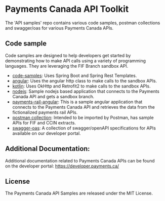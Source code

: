 # Payments Canada API Toolkit
The 'API samples' repo contains various code samples, postman collections and swagger/oas for various Payments Canada APIs. 

## Code sample
Code samples are designed to help developers get started by demonstrating how to make API calls using a variety of programming languages. They are leveraging the FIF Branch sandbox API. 

* [code-samples](code-samples/java): Uses Spring Boot and Spring Rest Templates.
* [angular](code-samples/angular): Uses the angular http class to make calls to the sandbox APIs.
* [kotlin](code-samples/kotlin): Uses OkHttp and Retrofit2 to make calls to the sandbox APIs.
* [nodejs](code-samples/nodejs): Sample nodejs based application that connects to the Payments Canada API and gets a sandbox branch.
* [payments-rail-angular](code-samples/payments-rail-angular): This is a sample angular application that connects to the Payments Canada API and retrieves the data from the fictionalized payments rail APIs.
* [postman collection](postman-collection): Intended to be imported by Postman, has sample APIs for FIF and CCIN extracts.
* [swagger-oas](swagger-oas): A collection of swagger/openAPI specifications for APIs available on our developer portal.  

## Additional Documentation:
Additional documentation related to Payments Canada APIs can be found on the developer portal: https://developer.payments.ca/

## License
The Payments Canada API Samples are released under the MIT License.

